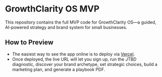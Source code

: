 # GrowthClarity OS MVP

This repository contains the full MVP code for GrowthClarity OS—a guided, AI-powered strategy and brand system for small businesses. 

## How to Preview

- The easiest way to see the app online is to deploy via [Vercel](https://vercel.com).  
- Once deployed, the live URL will let you sign up, run the JTBD diagnostic, discover your brand archetype, set strategic choices, build a marketing plan, and generate a playbook PDF.
